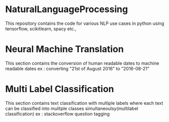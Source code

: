# NaturalLanguageProcessing
This repository contains the code for various NLP use cases in python using tensorflow, scikitlearn, spacy etc.,

# Neural Machine Translation 
This section contains the conversion of human readable dates to machine readable dates 
ex : converting "21st of August 2016" to "2016-08-21"

# Multi Label Classification 
This section contains text classification with multiple labels where each text can be classified into mulitple classes simultaneoulsy(multilabel classification)
ex : stackoverflow question tagging

